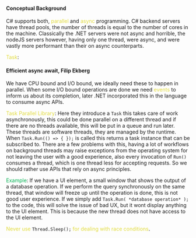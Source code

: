 
#### Conceptual Background
C# supports both, <span style="color:#e1db3d">parallel</span> and <span style="color:#e1db3d">async</span> programming. C# backend servers have thread pools, the number of threads is equal to the number of cores in the machine. Classically the .NET servers were not async and horrible, the nodeJS servers however, having only one thread, were async, and were vastly more performant than their on async counterparts.

<span style="color:#e1db3d">Task</span>:  

#### Efficient async await, Filip Ekberg
We have CPU bound and I/O bound, we ideally need these to happen in parallel. When some I/O bound operations are done we need <span style="color:#e1db3d">events</span> to inform us about its completion, later .NET incorporated this in the language to consume async APIs.

<span style="color:#e1db3d">Task Parallel Library</span>: Here they introduce a `Task` this takes care of work asynchronously, this could be done parallel on a different thread and if there are no threads available, this will be put in a queue and run later. These threads are software threads, they are managed by the runtime. When `Task.Run(() => { });` is called this returns a task instance that can be subscribed to. 
There are a few problems with this, having a lot of workflows on background threads may raise exceptions from the operating system for not leaving the user with a good experience, also every invocation of `Run()` consumes a thread, which is one thread less for accepting requests.
So we should rather use APIs that rely on async principles.

<span style="color:#00b050">Example</span>: If we have a UI element, a small window that shows the output of a database operation. If we perform the query synchronously on the same thread, that window will freeze up until the operation is done, this is not good user experience.
If we simply add `Task.Run( *database operation* );` to the code, this will solve the issue of bad UX, but it wont display anything to the UI element. This is because the new thread does not have access to the UI element.

<span style="color:#e1db3d">Never use</span> `Thread.Sleep();` <span style="color:#e1db3d">for dealing with race<span style="color:#e1db3d"> </span>conditions</span>.


